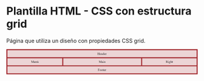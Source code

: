 # Plantilla HTML - CSS con estructura grid

Página que utiliza un diseño con propiedades CSS grid.

![Plantilla de la estructura de la página](img/plantilla.png)

